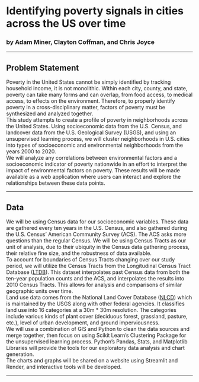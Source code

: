 # Identifying poverty signals in cities across the US over time
### by Adam Miner, Clayton Coffman, and Chris Joyce
---
## Problem Statement

Poverty in the United States cannot be simply identified by tracking household income, it is not monolithic. Within each city, county, and state, poverty can take many forms and can overlap, from food access, to medical access, to effects on the environment. Therefore, to properly identify poverty in a cross-disciplinary matter, factors of poverty must be synthesized and analyzed together. <br>
This study attempts to create a profile of poverty in neighborhoods across the United States. Using socioeconomic data from the U.S. Census, and landcover data from the U.S. Geological Survey (USGS), and using an unsupervised learning process, we will cluster neighborhoods in U.S. cities into types of socioeconomic and environmental neighborhoods from the years 2000 to 2020. <br>
We will analyze any correlations between environmental factors and a socioeconomic indicator of poverty nationwide in an effort to interpret the impact of environmental factors on poverty. These results will be made available as a web application where users can interact and explore the relationships between these data points. <br>

---
## Data

We will be using Census data for our socioeconomic variables. These data are gathered every ten years in the U.S. Census, and also gathered during the U.S. Census’ American Community Survey (ACS). The ACS asks more questions than the regular Census. We will be using Census Tracts as our unit of analysis, due to their ubiquity in the Census data gathering process, their relative fine size, and the robustness of data available.<br>
To account for boundaries of Census Tracts changing over our study period, we will utilize the Census Tracts from the Longitudinal Census Tract Database ([LTDB](https://s4.ad.brown.edu/Projects/Diversity/researcher/bridging.htm)). This dataset interpolates past Census data from both the ten-year population counts and the ACS, and interpolates the results into 2010 Census Tracts. This allows for analysis and comparisons of similar geographic units over time. <br>
Land use data comes from the National Land Cover Database ([NLCD](https://www.usgs.gov/centers/eros/science/national-land-cover-database)) which is maintained by the USGS along with other federal agencies. It classifies land use into 16 categories at a 30m * 30m resolution. The categories include various kinds of plant cover (deciduous forest, grassland, pasture, etc.), level of urban development, and ground imperviousness. <br>
We will use a combination of GIS and Python to clean the data sources and merge together, then focus on using Scikit Learn’s Clustering Package for the unsupervised learning process. Python’s Pandas, Stats, and Matplotlib Libraries will provide the tools for our exploratory data analysis and chart generation. <br>
The charts and graphs will be shared on a website using Streamlit and Render, and interactive tools will be developed.

---
